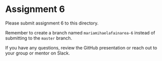 # Assignment 6

Please submit assignment 6 to this directory.

Remember to create a branch named `mariamihaelafainarea-6` 
instead of submitting to the `master` branch.

If you have any questions, review the GitHub presentation or reach
out to your group or mentor on Slack.
